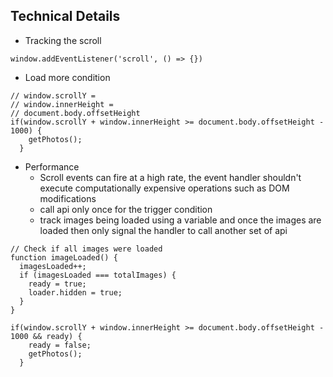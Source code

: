 ## Technical Details
- Tracking the scroll
```
window.addEventListener('scroll', () => {})
```

- Load more condition
```
// window.scrollY = 
// window.innerHeight = 
// document.body.offsetHeight
if(window.scrollY + window.innerHeight >= document.body.offsetHeight - 1000) {
    getPhotos();
  }
```

- Performance
  - Scroll events can fire at a high rate, the event handler shouldn't execute computationally expensive operations such as DOM modifications
  - call api only once for the trigger condition
  - track images being loaded using a variable and once the images are loaded then only signal the handler to call another set of api

```
// Check if all images were loaded
function imageLoaded() {
  imagesLoaded++;
  if (imagesLoaded === totalImages) {
    ready = true;
    loader.hidden = true;
  }
}
```

```
if(window.scrollY + window.innerHeight >= document.body.offsetHeight - 1000 && ready) {
    ready = false;
    getPhotos();
  }
```
